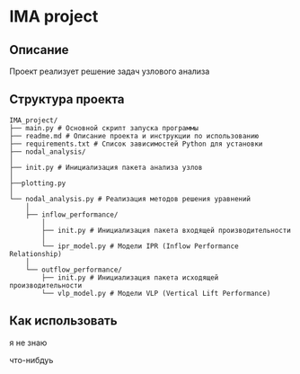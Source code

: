 # IMA project

## Описание

Проект реализует решение задач узлового анализа

## Структура проекта
```
IMA_project/
├── main.py # Основной скрипт запуска программы
├── readme.md # Описание проекта и инструкции по использованию
├── requirements.txt # Список зависимостей Python для установки
├── nodal_analysis/
│
├── init.py # Инициализация пакета анализа узлов
│
├──plotting.py
│
└── nodal_analysis.py # Реализация методов решения уравнений
    │
    ├── inflow_performance/
        │
        ├── init.py # Инициализация пакета входящей производительности
        │
        └── ipr_model.py # Модели IPR (Inflow Performance Relationship)
    │
    └── outflow_performance/
        ├── init.py # Инициализация пакета исходящей производительности
        └── vlp_model.py # Модели VLP (Vertical Lift Performance)
```

## Как использовать 

я не знаю 

что-нибдуь